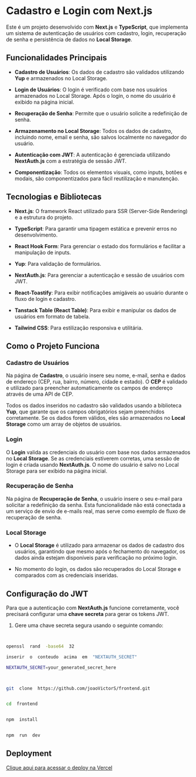 # Cadastro e Login com Next.js

Este é um projeto desenvolvido com **Next.js** e **TypeScript**, que implementa um sistema de autenticação de usuários com cadastro, login, recuperação de senha e persistência de dados no **Local Storage**.

## Funcionalidades Principais

- **Cadastro de Usuários**: Os dados de cadastro são validados utilizando **Yup** e armazenados no Local Storage.

- **Login de Usuários**: O login é verificado com base nos usuários armazenados no Local Storage. Após o login, o nome do usuário é exibido na página inicial.

- **Recuperação de Senha**: Permite que o usuário solicite a redefinição de senha.

- **Armazenamento no Local Storage**: Todos os dados de cadastro, incluindo nome, email e senha, são salvos localmente no navegador do usuário.

- **Autenticação com JWT**: A autenticação é gerenciada utilizando **NextAuth.js** com a estratégia de sessão JWT.

- **Componentização**: Todos os elementos visuais, como inputs, botões e modais, são componentizados para fácil reutilização e manutenção.

## Tecnologias e Bibliotecas

- **Next.js**: O framework React utilizado para SSR (Server-Side Rendering) e a estrutura do projeto.

- **TypeScript**: Para garantir uma tipagem estática e prevenir erros no desenvolvimento.

- **React Hook Form**: Para gerenciar o estado dos formulários e facilitar a manipulação de inputs.

- **Yup**: Para validação de formulários.

- **NextAuth.js**: Para gerenciar a autenticação e sessão de usuários com JWT.

- **React-Toastify**: Para exibir notificações amigáveis ao usuário durante o fluxo de login e cadastro.

- **Tanstack Table (React Table)**: Para exibir e manipular os dados de usuários em formato de tabela.

- **Tailwind CSS**: Para estilização responsiva e utilitária.

## Como o Projeto Funciona

### Cadastro de Usuários

Na página de **Cadastro**, o usuário insere seu nome, e-mail, senha e dados de endereço (CEP, rua, bairro, número, cidade e estado). O **CEP** é validado e utilizado para preencher automaticamente os campos de endereço através de uma API de CEP.

Todos os dados inseridos no cadastro são validados usando a biblioteca **Yup**, que garante que os campos obrigatórios sejam preenchidos corretamente. Se os dados forem válidos, eles são armazenados no **Local Storage** como um array de objetos de usuários.

### Login

O **Login** valida as credenciais do usuário com base nos dados armazenados no **Local Storage**. Se as credenciais estiverem corretas, uma sessão de login é criada usando **NextAuth.js**. O nome do usuário é salvo no Local Storage para ser exibido na página inicial.

### Recuperação de Senha

Na página de **Recuperação de Senha**, o usuário insere o seu e-mail para solicitar a redefinição da senha. Esta funcionalidade não está conectada a um serviço de envio de e-mails real, mas serve como exemplo de fluxo de recuperação de senha.

### Local Storage

- O **Local Storage** é utilizado para armazenar os dados de cadastro dos usuários, garantindo que mesmo após o fechamento do navegador, os dados ainda estejam disponíveis para verificação no próximo login.

- No momento do login, os dados são recuperados do Local Storage e comparados com as credenciais inseridas.

## Configuração do JWT

Para que a autenticação com **NextAuth.js** funcione corretamente, você precisará configurar uma **chave secreta** para gerar os tokens JWT.

1. Gere uma chave secreta segura usando o seguinte comando:

```bash


openssl  rand  -base64  32

inserir  o  conteudo  acima  em  "NEXTAUTH_SECRET"

NEXTAUTH_SECRET=your_generated_secret_here



git  clone  https://github.com/joaoVictorS/frontend.git


cd  frontend


npm  install


npm  run  dev
```

## Deployment

[Clique aqui para acessar o deploy na Vercel](https://frontend-mu-opal.vercel.app/login)
